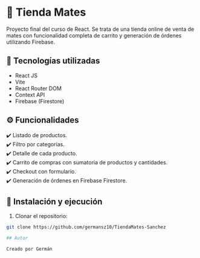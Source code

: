 # 🛒 Tienda Mates

Proyecto final del curso de React. Se trata de una tienda online de venta de mates con funcionalidad completa de carrito y generación de órdenes utilizando Firebase.

## 🚀 Tecnologías utilizadas

- React JS
- Vite
- React Router DOM
- Context API
- Firebase (Firestore)

## ⚙️ Funcionalidades

✔️ Listado de productos.  
✔️ Filtro por categorías.  
✔️ Detalle de cada producto.  
✔️ Carrito de compras con sumatoria de productos y cantidades.  
✔️ Checkout con formulario.  
✔️ Generación de órdenes en Firebase Firestore.

## 📁 Instalación y ejecución

1. Clonar el repositorio:

```bash
git clone https://github.com/germansz10/TiendaMates-Sanchez

## Autor

Creado por Germán 